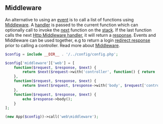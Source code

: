 ## Middleware

An alternative to using an [event](https://github.com/mvc5/mvc5/blob/master/src/Event.php) is to call a list of functions using [Middleware](https://github.com/mvc5/mvc5/blob/master/src/Middleware.php). A [handler](https://github.com/mvc5/mvc5/blob/master/src/Middleware.php#L33) is passed to the current function which can optionally call to invoke the [next](https://github.com/mvc5/mvc5/blob/master/src/Middleware.php#L34) function on the [stack](https://github.com/mvc5/mvc5/blob/master/config/middleware.php#L7). If the last function calls the next [Http Middleware handler](https://github.com/mvc5/mvc5/blob/master/src/Middleware.php#L33), it will return a [response](https://github.com/mvc5/mvc5/blob/master/src/Http/Response.php). Events and Middleware can be used together, e.g to return a login [redirect response](https://github.com/mvc5/mvc5/blob/master/src/Response/Redirect.php) prior to calling a controller. Read more about <a href="/overview/#middleware">Middleware</a>.

```php
$config = include __DIR__ . '/../config/config.php';

$config['middleware']['web'] = [
    function($request, $response, $next) {
        return $next($request->with('controller', function() { return 'Hello!'; }), $response);
    },
    function($request, $response, $next) {
        return $next($request, $response->with('body', $request['controller']()));
    },
    function($request, $response, $next) {
        echo $response->body();
    }
];

(new App($config))->call('web\middleware');
```
